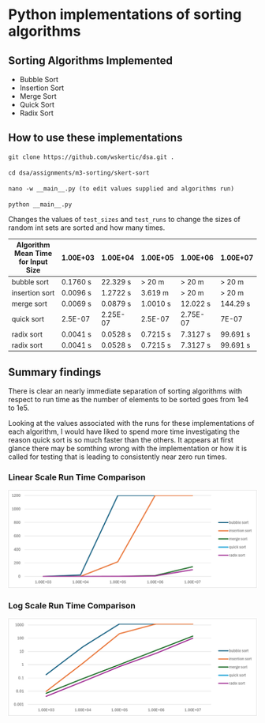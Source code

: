 # Python implementations of sorting algorithms

## Sorting Algorithms Implemented
+ Bubble Sort
+ Insertion Sort
+ Merge Sort
+ Quick Sort
+ Radix Sort

## How to use these implementations
```
git clone https://github.com/wskertic/dsa.git .

cd dsa/assignments/m3-sorting/skert-sort

nano -w __main__.py (to edit values supplied and algorithms run)

python __main__.py
```
Changes the values of `test_sizes` and `test_runs` to change the sizes of random int sets are sorted and how many times.

| Algorithm Mean Time for Input Size | 1.00E+03 | 1.00E+04 | 1.00E+05  | 1.00E+06  | 1.00E+07  |
|--------------------------------------|----------|----------|-----------|-----------|-----------|
| bubble sort                          | 0.1760 s | 22.329 s | &gt; 20 m | &gt; 20 m | &gt; 20 m |
| insertion sort                       | 0.0096 s | 1.2722 s | 3.619 m   | &gt; 20 m | &gt; 20 m |
| merge sort                           | 0.0069 s | 0.0879 s | 1.0010 s  | 12.022 s  | 144.29 s  |
| quick sort                           | 2.5E-07  | 2.25E-07 | 2.5E-07   | 2.75E-07  | 7E-07     |
| radix sort                           | 0.0041 s | 0.0528 s | 0.7215 s  | 7.3127 s  | 99.691 s  |
| radix sort                           | 0.0041 s | 0.0528 s | 0.7215 s  | 7.3127 s  | 99.691 s  |

## Summary findings

There is clear an nearly immediate separation of sorting algorithms with respect to run time as the number of elements to be sorted goes from 1e4 to 1e5.

Looking at the values associated with the runs for these implementations of each algorithm, I would have liked to spend more time investigating the reason quick sort is so much faster than the others. It appears at first glance there may be somthing wrong with the implementation or how it is called for testing that is leading to consistently near zero run times.


### Linear Scale Run Time Comparison
![image info](linear_scale_sorting_comparison.png "Linear Scale Run Time Comparison")

### Log Scale Run Time Comparison
![image info](log_scale_sorting_comparison.png "Log Scale Run Time Comparison")
